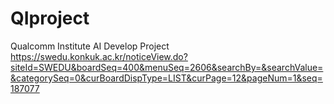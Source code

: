 # QIproject
Qualcomm Institute AI Develop Project
https://swedu.konkuk.ac.kr/noticeView.do?siteId=SWEDU&boardSeq=400&menuSeq=2606&searchBy=&searchValue=&categorySeq=0&curBoardDispType=LIST&curPage=12&pageNum=1&seq=187077
